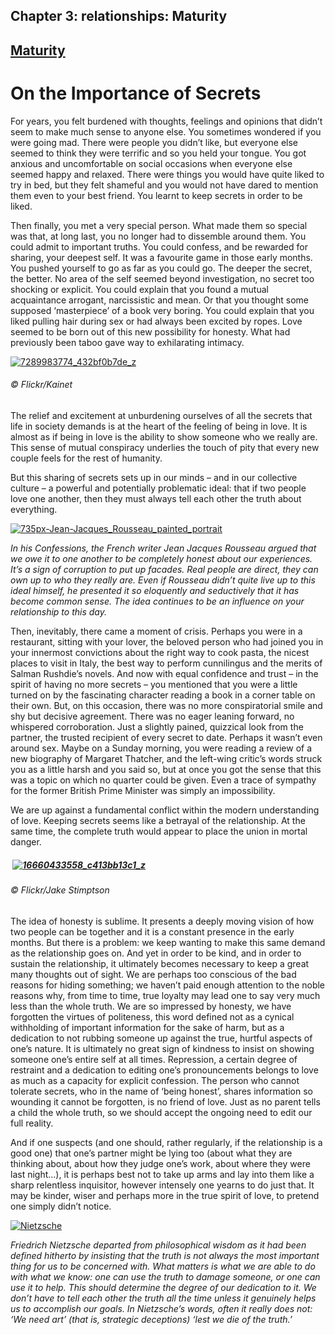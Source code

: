 Chapter  3: relationships: Maturity
----------------------------------

[Maturity](../category/relationships/maturity/index.html)
---------------------------------------------------------

On the Importance of Secrets
============================

For years, you felt burdened with thoughts, feelings and opinions that didn’t seem to make much sense to anyone else. You sometimes wondered if you were going mad. There were people you didn’t like, but everyone else seemed to think they were terrific and so you held your tongue. You got anxious and uncomfortable on social occasions when everyone else seemed happy and relaxed. There were things you would have quite liked to try in bed, but they felt shameful and you would not have dared to mention them even to your best friend. You learnt to keep secrets in order to be liked.

<span class="s1">Then finally, you met a very special person. What made them so special was that, at long last, you no longer had to dissemble around them. You could admit to important truths. You could confess, and be rewarded for sharing, your deepest self. It was a favourite game in those early months. You pushed yourself to go as far as you could go. The deeper the secret, the better. No area of the self seemed beyond investigation, no secret too shocking or explicit. You could explain that you found a mutual acquaintance arrogant, narcissistic and mean. Or that you thought some supposed ‘masterpiece’ of a book very boring. You could explain that you liked pulling hair during sex or had always been excited by ropes. Love seemed to be born out of this new possibility for honesty. What had previously been taboo gave way to exhilarating intimacy.</span>

[![7289983774\_432bf0b7de\_z](http://i1.wp.com/www.thebookoflife.org/wp-content/uploads/2014/11/7289983774_432bf0b7de_z.jpg?resize=635%2C424)](http://i1.wp.com/www.thebookoflife.org/wp-content/uploads/2014/11/7289983774_432bf0b7de_z.jpg)

###### © Flickr/Kainet

<span class="s1">The relief and excitement at unburdening ourselves of all the secrets that life in society demands is at the heart of the feeling of being in love. It is almost as if being in love is the ability to show someone who we really are. This sense of mutual conspiracy underlies the touch of pity that every new couple feels for the rest of humanity.</span>

<span class="s1">But this sharing of secrets sets up in our minds – and in our collective culture – a powerful and potentially problematic ideal: that if two people love one another, then they must always tell each other the truth about everything.</span>

[![735px-Jean-Jacques\_Rousseau\_painted\_portrait](http://i2.wp.com/www.thebookoflife.org/wp-content/uploads/2014/11/735px-Jean-Jacques_Rousseau_painted_portrait1.jpg?resize=635%2C576)](http://i1.wp.com/www.thebookoflife.org/wp-content/uploads/2014/11/735px-Jean-Jacques_Rousseau_painted_portrait1.jpg)

*<span class="s1">In his Confessions, the French writer Jean Jacques Rousseau argued that we owe it to one another to be completely honest about our experiences. It’s a sign of corruption to put up facades. Real people are direct, they can own up to who they really are. Even if Rousseau didn’t quite live up to this ideal himself, he presented it so eloquently and seductively that it has become common sense. The idea continues to be an influence on your relationship to this day.</span>*

<span class="s1">Then, inevitably, there came a moment of crisis. Perhaps you were in a restaurant, sitting with your lover, the beloved person who had joined you in your innermost convictions about the right way to cook pasta, the nicest places to visit in Italy, the best way to perform cunnilingus and the merits of Salman Rushdie’s novels. And now with equal confidence and trust – in the spirit of having no more secrets – you mentioned that you were a little turned on by the fascinating character reading a book in a corner table on their own. But, on this occasion, there was no more conspiratorial smile and shy but decisive agreement. There was no eager leaning forward, no whispered corroboration. Just a slightly pained, quizzical look from the partner, the trusted recipient of every secret to date. Perhaps it wasn’t even around sex. Maybe on a Sunday morning, you were reading a review of a new biography of Margaret Thatcher, and the left-wing critic’s words struck you as a little harsh and you said so, but at once you got the sense that this was a topic on which no quarter could be given. Even a trace of sympathy for the former British Prime Minister was simply an impossibility.</span>

<span class="s1">We are up against a fundamental conflict within the modern understanding of love. Keeping secrets seems like a betrayal of the relationship. At the same time, the complete truth would appear to place the union in mortal danger.</span>

#####  [![16660433558\_c413bb13c1\_z](http://i0.wp.com/www.thebookoflife.org/wp-content/uploads/2014/11/16660433558_c413bb13c1_z.jpg?resize=635%2C421)](http://i2.wp.com/www.thebookoflife.org/wp-content/uploads/2014/11/16660433558_c413bb13c1_z.jpg)

###### © Flickr/Jake Stimptson

<span class="s1">The idea of honesty is sublime. It presents a deeply moving vision of how two people can be together and it is a constant presence in the early months. But there is a problem: we keep wanting to make this same demand as the relationship goes on. And yet in order to be kind, and in order to sustain the relationship, it ultimately becomes necessary to keep a great many thoughts out of sight. We are perhaps too conscious of the bad reasons for hiding something; we haven’t paid enough attention to the noble reasons why, from time to time, true loyalty may lead one to say very much less than the whole truth. We are so impressed by honesty, we have forgotten the virtues of politeness, this word defined not as a cynical withholding of important information for the sake of harm, but as a dedication to not rubbing someone up against the true, hurtful aspects of one’s nature. It is ultimately no great sign of kindness to insist on showing someone one’s entire self at all times. Repression, a certain degree of restraint and a dedication to editing one’s pronouncements belongs to love as much as a capacity for explicit confession. The person who cannot tolerate secrets, who in the name of ‘being honest’, shares information so wounding it cannot be forgotten, is no friend of love. Just as no parent tells a child the whole truth, so we should accept the ongoing need to edit our full reality.</span>

<span class="s1">And if one suspects (and one should, rather regularly, if the relationship is a good one) that one’s partner might be lying too (about what they are thinking about, about how they judge one’s work, about where they were last night…), it is perhaps best not to take up arms and lay into them like a sharp relentless inquisitor, however intensely one yearns to do just that. It may be kinder, wiser and perhaps more in the true spirit of love, to pretend one simply didn’t notice.</span>

[![Nietzsche](http://i0.wp.com/www.thebookoflife.org/wp-content/uploads/2014/11/Nietzsche187c1.jpg?resize=635%2C531)](http://i1.wp.com/www.thebookoflife.org/wp-content/uploads/2014/11/Nietzsche187c1.jpg)

*<span class="s1">Friedrich Nietzsche departed from philosophical wisdom as it had been defined hitherto by insisting that the truth is not always the most important thing for us to be concerned with. What matters is what we are able to do with what we know: one can use the truth to damage someone, or one can use it to help. This should determine the degree of our dedication to it. We don’t have to tell each other the truth all the time unless it genuinely helps us to accomplish our goals. In Nietzsche’s words, often it really does not: ‘We need art’ (that is, strategic deceptions) ‘lest we die of the truth.’</span>*

